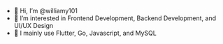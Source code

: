 - 👋 Hi, I’m @williamy101
- 👀 I’m interested in Frontend Development, Backend Development, and UI/UX Design
- 🌱 I mainly use Flutter, Go, Javascript, and MySQL

<!---
williamy101/williamy101 is a ✨ special ✨ repository because its `README.md` (this file) appears on your GitHub profile.
You can click the Preview link to take a look at your changes.
--->
